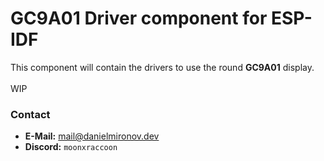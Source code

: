 # GC9A01 Driver component for ESP-IDF
This component will contain the drivers to use the round **GC9A01** display.  
<br>
WIP

### Contact
- **E-Mail:** [mail@danielmironov.dev](mailto:mail@danielmironov.dev)
- **Discord:** `moonxraccoon`
